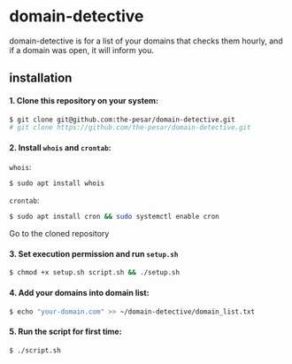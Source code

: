 # domain-detective
domain-detective is for a list of your domains that checks them hourly, and if a domain was open, it will inform you.
## installation
#### 1. Clone this repository on your system:
```bash
$ git clone git@github.com:the-pesar/domain-detective.git
# git clone https://github.com/the-pesar/domain-detective.git
```
#### 2. Install `whois` and `crontab`:
`whois`:
```bash
$ sudo apt install whois
```
`crontab`:
```bash
$ sudo apt install cron && sudo systemctl enable cron
```
Go to the cloned repository 
#### 3. Set execution permission and run `setup.sh`
```bash
$ chmod +x setup.sh script.sh && ./setup.sh
```
#### 4. Add your domains into domain list:
```bash
$ echo "your-domain.com" >> ~/domain-detective/domain_list.txt
```
#### 5. Run the script for first time:
```bash
$ ./script.sh
```
